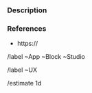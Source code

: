 ### Description

<!--
Add a textual description of design that needs to be adjusted.
Also add any relevant files: screenshots, videos, etc.
-->

### References

<!-- Please add references to any relevant external resources here. E.g. links to invision -->

- https://

<!-- Remove the labels that don’t apply. -->

/label ~App ~Block ~Studio

/label ~UX

/estimate 1d

